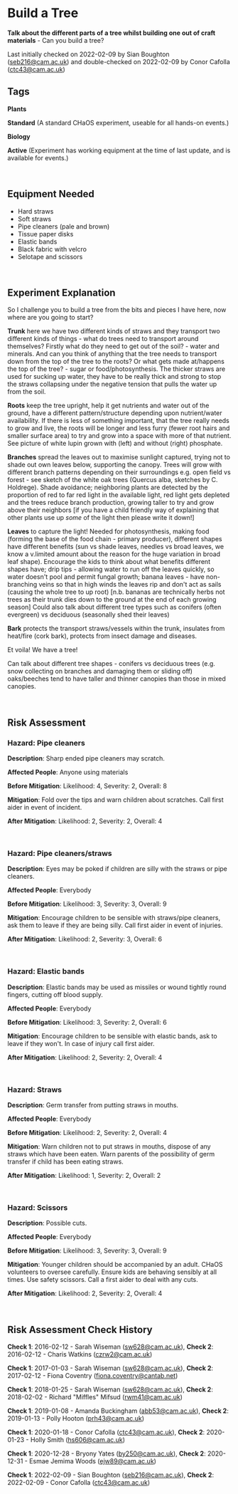 # Build a Tree

**Talk about the different parts of a tree whilst building one out of craft materials** - Can you build a tree?

Last initially checked on 2022-02-09 by Sian Boughton (seb216@cam.ac.uk) and double-checked on 2022-02-09 by Conor Cafolla (ctc43@cam.ac.uk)

## Tags
<!--- Start Tags (DO NOT REMOVE THIS COMMENT) --->

**Plants**

**Standard** (A standard CHaOS experiment, useable for all hands-on events.)

**Biology**

**Active** (Experiment has working equipment at the time of last update, and is available for events.)
<!--- End Tags (DO NOT REMOVE THIS COMMENT) --->

<br/>

## Equipment Needed 
- Hard straws
- Soft straws
- Pipe cleaners (pale and brown)
- Tissue paper disks
- Elastic bands
- Black fabric with velcro
- Selotape and scissors

<br/>

## Experiment Explanation 

So I challenge you to build a tree from the bits and pieces I have here, now where are you going to start?

**Trunk** here we have two different kinds of straws and they transport two different kinds of things - what do trees need to transport around themselves? Firstly what do they need to get out of the soil? - water and minerals. And can you think of anything that the tree needs to transport down from the top of the tree to the roots? Or what gets made at/happens the top of the tree? - sugar or food/photosynthesis. The thicker straws are used for sucking up water, they have to be really thick and strong to stop the straws collapsing under the negative tension that pulls the water up from the soil. 

**Roots** keep the tree upright, help it get nutrients and water out of the ground, have a different pattern/structure depending upon nutrient/water availability. If there is less of something important, that the tree really needs to grow and live, the roots will be longer and less furry (fewer root hairs and smaller surface area) to try and grow into a space with more of that nutrient. See picture of white lupin grown with (left) and without (right) phosphate.

**Branches** spread the leaves out to maximise sunlight captured, trying not to shade out own leaves below, supporting the canopy. Trees will grow with different branch patterns depending on their surroundings e.g. open field vs forest - see sketch of the white oak trees (Quercus alba, sketches by C. Holdrege). Shade avoidance; neighboring plants are detected by the proportion of red to far red light in the available light, red light gets depleted and the trees reduce branch production, growing taller to try and grow above their neighbors [if you have a child friendly way of explaining that other plants use up *some* of the light then please write it down!]

**Leaves** to capture the light! Needed for photosynthesis, making food (forming the base of the food chain - primary producer), different shapes have different benefits (sun vs shade leaves, needles vs broad leaves, we know a v.limited amount about the reason for the huge variation in broad leaf shape). Encourage the kids to think about what benefits different shapes have; drip tips - allowing water to run off the leaves quickly, so water doesn't pool and permit fungal growth; banana leaves - have non-branching veins so that in high winds the leaves rip and don't act as sails (causing the whole tree to up root) [n.b. bananas are technically herbs not trees as their trunk dies down to the ground at the end of each growing season] Could also talk about different tree types such as conifers (often evergreen) vs deciduous (seasonally shed their leaves)

**Bark** protects the transport straws/vessels within the trunk, insulates from heat/fire (cork bark), protects from insect damage and diseases. 

Et voila! We have a tree!

Can talk about different tree shapes - conifers vs deciduous trees (e.g. snow collecting on branches and damaging them or sliding off) oaks/beeches tend to have taller and thinner canopies than those in mixed canopies. 

<br/>

## Risk Assessment

### **Hazard**: Pipe cleaners

**Description**: Sharp ended pipe cleaners may scratch.

**Affected People**: Anyone using materials

**Before Mitigation**: Likelihood: 4, Severity: 2, Overall: 8

**Mitigation**: Fold over the tips and warn children about scratches.
Call first aider in event of incident.

**After Mitigation**: Likelihood: 2, Severity: 2, Overall: 4

<br/>

### **Hazard**: Pipe cleaners/straws

**Description**: Eyes may be poked if children are silly with the straws or pipe cleaners.

**Affected People**: Everybody

**Before Mitigation**: Likelihood: 3, Severity: 3, Overall: 9

**Mitigation**: Encourage children to be sensible with straws/pipe cleaners, ask them to leave if they are being silly.
Call first aider in event of injuries.

**After Mitigation**: Likelihood: 2, Severity: 3, Overall: 6

<br/>

### **Hazard**: Elastic bands

**Description**: Elastic bands may be used as missiles or wound tightly round fingers, cutting off blood supply.

**Affected People**: Everybody

**Before Mitigation**: Likelihood: 3, Severity: 2, Overall: 6

**Mitigation**: Encourage children to be sensible with elastic bands, ask to leave if they won't.
In case of injury call first aider.

**After Mitigation**: Likelihood: 2, Severity: 2, Overall: 4

<br/>

### **Hazard**: Straws

**Description**: Germ transfer from putting straws in mouths.

**Affected People**: Everybody

**Before Mitigation**: Likelihood: 2, Severity: 2, Overall: 4

**Mitigation**: Warn children not to put straws in mouths, dispose of any straws which have been eaten.
Warn parents of the possibility of germ transfer if child has been eating straws.

**After Mitigation**: Likelihood: 1, Severity: 2, Overall: 2

<br/>

### **Hazard**: Scissors

**Description**: Possible cuts.

**Affected People**: Everybody

**Before Mitigation**: Likelihood: 3, Severity: 3, Overall: 9

**Mitigation**: Younger children should be accompanied by an adult. CHaOS volunteers to oversee carefully. Ensure kids are behaving sensibly at all times. Use safety scissors. Call a first aider to deal with any cuts.

**After Mitigation**: Likelihood: 2, Severity: 2, Overall: 4

<br/>

## Risk Assessment Check History 

**Check 1**: 2016-02-12 - Sarah Wiseman (sw628@cam.ac.uk), **Check 2**: 2016-02-12 - Charis Watkins (czrw2@cam.ac.uk)

**Check 1**: 2017-01-03 - Sarah Wiseman (sw628@cam.ac.uk), **Check 2**: 2017-02-12 - Fiona Coventry (fiona.coventry@cantab.net)

**Check 1**: 2018-01-25 - Sarah Wiseman (sw628@cam.ac.uk), **Check 2**: 2018-02-02 - Richard "Miffles" Mifsud (rwm41@cam.ac.uk)

**Check 1**: 2019-01-08 - Amanda Buckingham (abb53@cam.ac.uk), **Check 2**: 2019-01-13 - Polly Hooton (prh43@cam.ac.uk)

**Check 1**: 2020-01-18 - Conor Cafolla (ctc43@cam.ac.uk), **Check 2**: 2020-01-23 - Holly Smith (hs606@cam.ac.uk)

**Check 1**: 2020-12-28 - Bryony Yates (by250@cam.ac.uk), **Check 2**: 2020-12-31 - Esmae Jemima Woods (ejw89@cam.ac.uk)

**Check 1**: 2022-02-09 - Sian Boughton (seb216@cam.ac.uk), **Check 2**: 2022-02-09 - Conor Cafolla (ctc43@cam.ac.uk)